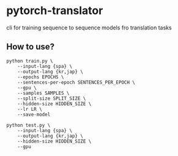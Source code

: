 # pytorch-translator

cli for training sequence to sequence models fro translation tasks

## How to use?

```
python train.py \
    --input-lang {spa} \
    --output-lang {kr,jap} \
    --epochs EPOCHS \
    --sentences-per-epoch SENTENCES_PER_EPOCH \
    --gpu \
    --samples SAMPLES \
    --split-size SPLIT_SIZE \
    --hidden-size HIDDEN_SIZE \
    --lr LR \
    --save-model
```

```
python test.py \
    --input-lang {spa} \
    --output-lang {kr,jap} \
    --hidden-size HIDDEN_SIZE \
    --gpu
```
